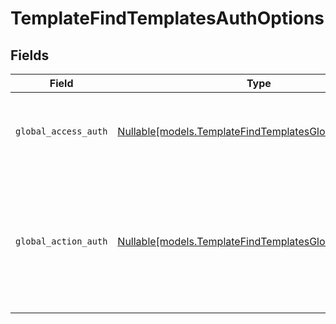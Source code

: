 # TemplateFindTemplatesAuthOptions


## Fields

| Field                                                                                                                               | Type                                                                                                                                | Required                                                                                                                            | Description                                                                                                                         |
| ----------------------------------------------------------------------------------------------------------------------------------- | ----------------------------------------------------------------------------------------------------------------------------------- | ----------------------------------------------------------------------------------------------------------------------------------- | ----------------------------------------------------------------------------------------------------------------------------------- |
| `global_access_auth`                                                                                                                | [Nullable[models.TemplateFindTemplatesGlobalAccessAuth]](../models/templatefindtemplatesglobalaccessauth.md)                        | :heavy_check_mark:                                                                                                                  | The type of authentication required for the recipient to access the document.                                                       |
| `global_action_auth`                                                                                                                | [Nullable[models.TemplateFindTemplatesGlobalActionAuth]](../models/templatefindtemplatesglobalactionauth.md)                        | :heavy_check_mark:                                                                                                                  | The type of authentication required for the recipient to sign the document. This field is restricted to Enterprise plan users only. |